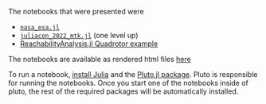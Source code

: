 The notebooks that were presented were
- [`nasa_esa.jl`](https://github.com/JuliaControl/ControlExamples.jl/blob/master/presentations/esa_nasa/nasa_esa.jl)
- [`juliacon_2022_mtk.jl`](https://github.com/JuliaControl/ControlExamples.jl/blob/master/presentations/juliacon_2022_mtk.jl) (one level up)
- [ReachabilityAnalysis.jl Quadrotor example](https://juliareach.github.io/ReachabilityAnalysis.jl/dev/generated_examples/Quadrotor/)

The notebooks are available as rendered html files [here](https://drive.google.com/drive/folders/1U5T6-KQs_bhtmzSpTh_cMMSIdy0cXei6?usp=sharing)

To run a notebook, [install Julia](https://julialang.org/downloads/) and the [Pluto.jl package](https://github.com/fonsp/Pluto.jl). Pluto is responsible for running the notebooks. Once you start one of the notebooks inside of pluto, the rest of the required packages will be automatically installed.

